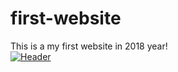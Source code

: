 # first-website
This is a my first website in 2018 year! <br />
[![Header](https://github.com/yuuhakobe/first-website/blob/main/website.jpg)](https://github.com/yuuhakobe)
